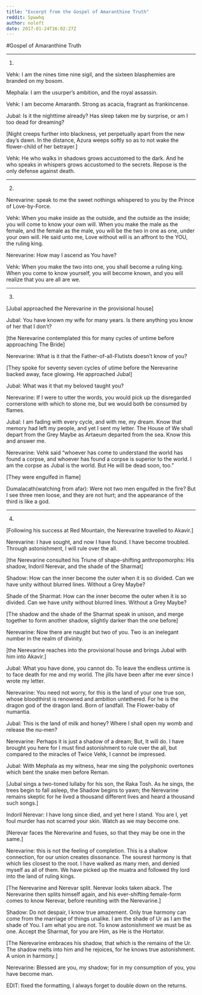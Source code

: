 ```yaml
---
title: "Excerpt from the Gospel of Amaranthine Truth"
reddit: 5pwwhq
author: noleft
date: 2017-01-24T16:02:27Z
---
```


#Gospel of Amaranthine Truth

---
1.
Vehk: I am the nines time nine sigil, and the sixteen blasphemies are branded on my bosom.

Mephala: I am the usurper’s ambition, and the royal assassin. 

Vehk: I am become Amaranth. Strong as acacia, fragrant as frankincense.

Jubal: Is it the nighttime already? Has sleep taken me by surprise, or am I too dead for dreaming?

[Night creeps further into blackness, yet perpetually apart from the new day’s dawn. In the distance, Azura weeps softly so as to not wake the flower-child of her betrayer.]

Vehk: He who walks in shadows grows accustomed to the dark. And he who speaks in whispers grows accustomed to the secrets. Repose is the only defense against death.

---

2.
Nerevarine: speak to me the sweet nothings whispered to you by the Prince of Love-by-Force.

Vehk: When you make inside as the outside, and the outside as the inside; you will come to know your own will. When you make the male as the female, and the female as the male, you will be the two in one as one, under your own will. He said unto me, Love without will is an affront to the YOU, the ruling king.

Nerevarine: How may I ascend as You have?

Vehk: When you make the two into one, you shall become a ruling king. When you come to know yourself, you will become known, and you will realize that you are all are we.

---

3.
[Jubal approached the Nerevarine in the provisional house]

Jubal: You have known my wife for many years. Is there anything you know of her that I don’t?

[the Nerevarine contemplated this for many cycles of untime before approaching The Bride]

Nerevarine: What is it that the Father-of-all-Flutists doesn’t know of you?

[They spoke for seventy seven cycles of utime before the Nerevarine backed away, face glowing. He approached Jubal]

Jubal: What was it that my beloved taught you?

Nerevarine: If I were to utter the words, you would pick up the disregarded cornerstone with which to stone me, but we would 
both be consumed by flames.

Jubal: I am fading with every cycle, and with me, my dream. Know that memory had left my people, and yet I sent my letter. The House of We shall depart from the Grey Maybe as Artaeum departed from the sea. Know this and answer me.

Nerevarine: Vehk said “whoever has come to understand the world has found a corpse, and whoever has found a corpse is superior to the world. I am the corpse as Jubal is the world. But He will be dead soon, too.”

[They were engulfed in flame]

Dumalacath(watching from afar): Were not two men engulfed in the fire? But I see three men loose, and they are not hurt; and the appearance of the third is like a god.

---

4.
[Following his success at Red Mountain, the Nerevarine travelled to Akavir.]

Nerevarine: I have sought, and now I have found. I have become troubled. Through astonishment, I will rule over the all. 

[the Nerevarine consulted his Triune of shape-shifting anthropomorphs: His shadow, Indoril Nerevar, and the shade of the Sharmat]

Shadow: How can the inner become the outer when it is so divided. Can we have unity without blurred lines. Without a Grey Maybe?

Shade of the Sharmat: How can the inner become the outer when it is so divided. Can we have unity without blurred lines. Without a Grey Maybe?

[The shadow and the shade of the Sharmat speak in unison, and merge together to form another shadow, slightly darker than the 
one before]

Nerevarine: Now there are naught but two of you. Two is an inelegant number in the realm of divinity.

[the Nerevarine reaches into the provisional house and brings Jubal with him into Akavir.]

Jubal: What you have done, you cannot do. To leave the endless untime is to face death for me and my world. The jills have been after me ever since I wrote my letter.

Nerevarine: You need not worry, for this is the land of your one true son, whose bloodthirst is renowned and ambition untethered. For he is the dragon god of the dragon land. Born of landfall. The Flower-baby of numantia.

Jubal: This is the land of milk and honey? Where I shall open my womb and release the nu-men?

Nerevarine: Perhaps it is just a shadow of a dream; But, It will do. I have brought you here for I must find astonishment to rule over the all, but compared to the miracles of Twice Vehk, I cannot be impressed.

Jubal: With Mephala as my witness, hear me sing the polyphonic overtones which bent the snake men before Reman.

[Jubal sings a two-toned lullaby for his son, the Raka Tosh. As he sings, the trees begin to fall asleep, the Shadow begins to yawn; the Nerevarine remains skeptic for he lived a thousand different lives and heard a thousand such songs.]

Indoril Nerevar: I have long since died, and yet here I stand. You are I, yet foul murder has not scarred your skin. Watch as we may become one.

[Nerevar faces the Nerevarine and fuses, so that they may be one in the same.]

Nerevarine: this is not the feeling of completion. This is a shallow connection, for our union creates dissonance. The sourest harmony is that which lies closest to the root. I have walked as many men, and denied myself as all of them. We have picked up the muatra and followed thy lord into the land of ruling kings. 

[The Nerevarine and Nerevar split. Nerevar looks taken aback. The Nerevarine then splits himself again, and his ever-shifting 
female-form comes to know Nerevar, before reuniting with the Nerevarine.]

Shadow: Do not despair, I know true amazement. Only true harmony can come from the marriage of things unalike. I am the shade of Ur as I am the shade of You. I am what you are not. To know astonishment we must be as one. Accept the Sharmat, for you are Him, as He is the Hortator.

[The Nerevarine embraces his shadow, that which is the remains of the Ur. The shadow melts into him and he rejoices, for he 
knows true astonishment. A union in harmony.]

Nerevarine: Blessed are you, my shadow; for in my consumption of you, you have become man.

EDIT: fixed the formatting, I always forget to double down on the returns.



